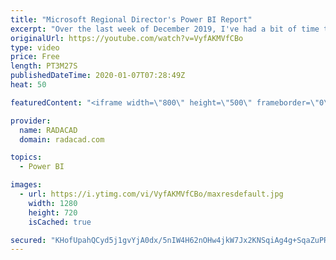 ```yaml
---
title: "Microsoft Regional Director's Power BI Report"
excerpt: "Over the last week of December 2019, I've had a bit of time to play with some free available datasets over the internet. One of them was the SQL Saturday data which I built a Power BI report for it, and another one is the Microsoft Regional Director's data. Let's see what I built for that. here is the"
originalUrl: https://youtube.com/watch?v=VyfAKMVfCBo
type: video
price: Free
length: PT3M27S
publishedDateTime: 2020-01-07T07:28:49Z
heat: 50

featuredContent: "<iframe width=\"800\" height=\"500\" frameborder=\"0\" src=\"https://www.youtube.com/embed/VyfAKMVfCBo\" allow=\"accelerometer; autoplay; encrypted-media; gyroscope; picture-in-picture\" allowfullscreen></iframe>"

provider:
  name: RADACAD
  domain: radacad.com

topics:
  - Power BI

images:
  - url: https://i.ytimg.com/vi/VyfAKMVfCBo/maxresdefault.jpg
    width: 1280
    height: 720
    isCached: true

secured: "KHofUpahQCyd5j1gvYjA0dx/5nIW4H62nOHw4jkW7Jx2KNSqiAg4g+SqaZuPRacRRCb49rC/R29s066Gf5FX4cFrywPdLm8oYdCXth0mO36y499T0PE3doal2mMA/0SW5Ew79KVPmpMIUo7yjR5bdsI3h91mhzIKtgTrK+ZzN2GBTmt5VsEfNiJet2RF38LBmHk8ymh2me27XknP50jM/kLiL8lpI9/dO5fxkhAua9kBcvnkaeyvDcX4t5iFfQcOeJA7lfJXe/EqtZGGHDBU+QceKlIgHXGxbzSJi1XDg0o5QnAEPx2QdnzGyMhEuaIZ94bROM+xTB//bOscWlh6y9eYLJ2FZ36QJG53Uc0OUdlATtNHCYdPC7372ZdxyVJG7OWlzgDKEAtC53gXIAmUPF9STUIwL05Ll7je0WzW4DA=;wohWe+dnzcR2BhstysKg5Q=="
---
```


